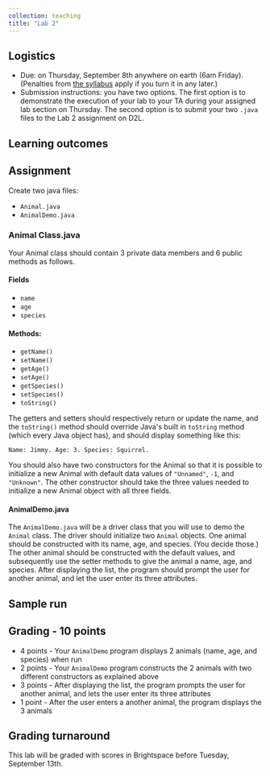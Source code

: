 ```yaml
---
collection: teaching
title: "Lab 2"
---
```


## Logistics
* Due: on Thursday, September 8th  anywhere on earth (6am Friday). (Penalties from [the
	syllabus](https://lgw2.github.io/teaching/csci132-fall-2022/syllabus/)
	apply if you turn it in any later.)
* Submission instructions: you have two options. The first option is to
	demonstrate the execution of your lab to your TA during your assigned lab
	section on Thursday.
	The second option is to submit your two `.java` files to the Lab 2
	assignment on D2L.


## Learning outcomes

## Assignment

Create two java files:

* `Animal.java`
* `AnimalDemo.java`

### Animal Class.java
Your Animal class should contain 3 private data members and 6 public methods as follows.

#### Fields

* `name`
* `age`
* `species`

#### Methods:

* `getName()`
* `setName()`
* `getAge()`
* `setAge()`
* `getSpecies()`
* `setSpecies()`
* `toString()`

The getters and setters should respectively return or update the name, and the `toString()` method should override Java's built in `toString` method (which every Java object has), and should display something like this:

`Name: Jimmy. Age: 3. Species: Squirrel.`

You should also have two constructors for the Animal so that it is possible to initialize a new Animal with default data values of `"Unnamed"`, `-1`, and `"Unknown"`. The other constructor should take the three values needed to initialize a new Animal object with all three fields.

#### AnimalDemo.java
The `AnimalDemo.java` will be a driver class that you will use to demo the `Animal` class. The driver should initialize two `Animal` objects. One animal should be constructed with its name, age, and species. (You decide those.) The other animal should be constructed with the default values, and subsequently use the setter methods to give the animal a name, age, and species. After displaying the list, the program should prompt the user for another animal, and let the user enter its three attributes.

## Sample run

## Grading - 10 points
* 4 points - Your `AnimalDemo` program displays 2 animals (name, age, and species) when run
* 2 points - Your `AnimalDemo` program constructs the 2 animals with two different constructors as explained above
* 3 points - After displaying the list, the program prompts the user for another animal, and lets the user enter its three attributes
* 1 point - After the user enters a another animal, the program displays the 3 animals

## Grading turnaround
This lab will be graded with scores in Brightspace before Tuesday, September
13th.
